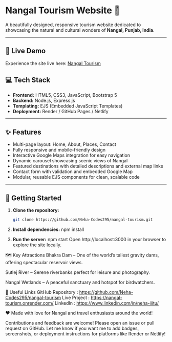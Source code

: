 # Nangal Tourism Website 🌄

A beautifully designed, responsive tourism website dedicated to showcasing the natural and cultural wonders of **Nangal, Punjab, India**.

---

## 🚩 Live Demo  
Experience the site live here: [Nangal Tourism](https://nangal-tourism.onrender.com)

## 💻 Tech Stack  
- **Frontend:** HTML5, CSS3, JavaScript, Bootstrap 5  
- **Backend:** Node.js, Express.js  
- **Templating:** EJS (Embedded JavaScript Templates)  
- **Deployment:** Render / GitHub Pages / Netlify  

---

## ✨ Features  
- Multi-page layout: Home, About, Places, Contact  
- Fully responsive and mobile-friendly design  
- Interactive Google Maps integration for easy navigation  
- Dynamic carousel showcasing scenic views of Nangal  
- Featured destinations with detailed descriptions and external map links  
- Contact form with validation and embedded Google Map  
- Modular, reusable EJS components for clean, scalable code  

---

## 🚀 Getting Started  

1. **Clone the repository:**  
   ```bash
   git clone https://github.com/Neha-Codes295/nangal-tourism.git

2. **Install dependencies:**
    npm install

2. **Run the server:**
    npm start
    Open http://localhost:3000 in your browser to explore the site locally.

🗺️ Key Attractions
Bhakra Dam – One of the world’s tallest gravity dams, offering spectacular reservoir views.

Sutlej River – Serene riverbanks perfect for leisure and photography.

Nangal Wetlands – A peaceful sanctuary and hotspot for birdwatchers.

🔗 Useful Links
GitHub Repository : https://github.com/Neha-Codes295/nangal-tourism
Live Project : https://nangal-tourism.onrender.com/
LinkedIn : https://www.linkedin.com/in/neha-iiitu/

❤️ Made with love for Nangal and travel enthusiasts around the world!

Contributions and feedback are welcome! Please open an issue or pull request on GitHub.
Let me know if you want me to add badges, screenshots, or deployment instructions for platforms like Render or Netlify!